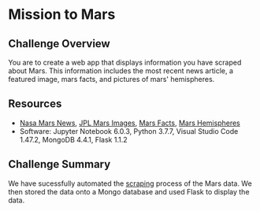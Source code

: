 # Mission to Mars

## Challenge Overview
You are to create a web app that displays information you have scraped about Mars. This information includes the most recent news article, a featured image, mars facts, and pictures of mars' hemispheres.

## Resources
- [Nasa Mars News](https://mars.nasa.gov/news/), [JPL Mars Images](https://www.jpl.nasa.gov/spaceimages/?search=&category=Mars), [Mars Facts](http://space-facts.com/mars/), [Mars Hemispheres](https://astrogeology.usgs.gov/search/results?q=hemisphere+enhanced&k1=target&v1=Mars)
- Software: Jupyter Notebook 6.0.3, Python 3.7.7, Visual Studio Code 1.47.2, MongoDB 4.4.1, Flask 1.1.2

## Challenge Summary
We have sucessfully automated the [scraping](/scraping.py) process of the Mars data. We then stored the data onto a Mongo database and used Flask to display the data. 